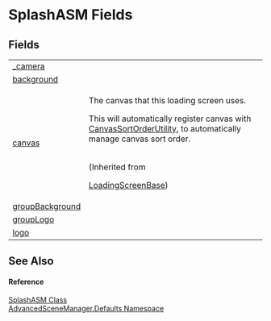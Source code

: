 # SplashASM Fields




## Fields
<table>
<tr>
<td><a href="F_AdvancedSceneManager_Defaults_SplashASM__camera">_camera</a></td>
<td> </td></tr>
<tr>
<td><a href="F_AdvancedSceneManager_Defaults_SplashASM_background">background</a></td>
<td> </td></tr>
<tr>
<td><a href="F_AdvancedSceneManager_Loading_LoadingScreenBase_canvas">canvas</a></td>
<td><p>The canvas that this loading screen uses.</p><p>

This will automatically register canvas with <a href="T_AdvancedSceneManager_Utility_CanvasSortOrderUtility">CanvasSortOrderUtility</a>, to automatically manage canvas sort order.</p><br />(Inherited from <a href="T_AdvancedSceneManager_Loading_LoadingScreenBase">

LoadingScreenBase</a>)</td></tr>
<tr>
<td><a href="F_AdvancedSceneManager_Defaults_SplashASM_groupBackground">groupBackground</a></td>
<td> </td></tr>
<tr>
<td><a href="F_AdvancedSceneManager_Defaults_SplashASM_groupLogo">groupLogo</a></td>
<td> </td></tr>
<tr>
<td><a href="F_AdvancedSceneManager_Defaults_SplashASM_logo">logo</a></td>
<td> </td></tr>
</table>

## See Also


#### Reference
<a href="T_AdvancedSceneManager_Defaults_SplashASM">SplashASM Class</a>  
<a href="N_AdvancedSceneManager_Defaults">AdvancedSceneManager.Defaults Namespace</a>  
